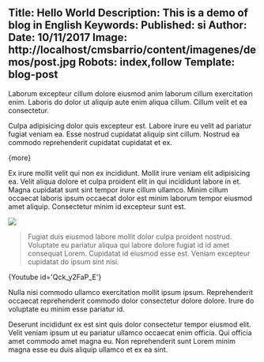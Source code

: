 Title: Hello World
Description: This is a demo of blog  in English
Keywords:
Published: si
Author:
Date: 10/11/2017
Image: http://localhost/cmsbarrio/content/imagenes/demos/post.jpg
Robots: index,follow
Template: blog-post
----

Laborum excepteur cillum dolore eiusmod anim laborum cillum exercitation enim. Laboris do dolor ut aliquip aute enim aliqua cillum. Cillum velit et ea consectetur.

Culpa adipisicing dolor quis excepteur est. Labore irure eu velit ad pariatur fugiat veniam ea. Esse nostrud cupidatat aliquip sint cillum. Nostrud ea commodo reprehenderit cupidatat cupidatat et ex.

{more}



Ex irure mollit velit qui non ex incididunt. Mollit irure veniam elit adipisicing ea. Velit aliqua dolore et culpa proident elit in qui incididunt labore in et. Magna cupidatat sunt sint tempor irure cillum ullamco. Minim cillum occaecat laboris ipsum occaecat dolor est minim laborum tempor eiusmod amet aliquip. Consectetur minim id excepteur sunt est.


![]({url}/content/imagenes/demos/5.jpg)



> Fugiat duis eiusmod labore mollit dolor culpa proident nostrud. Voluptate eu pariatur aliqua qui labore dolore fugiat id id amet consequat Lorem. Cupidatat id eiusmod esse est. Veniam excepteur cupidatat do ipsum sint nisi.




{Youtube id='Qck_y2FaP_E'}



Nulla nisi commodo ullamco exercitation mollit ipsum ipsum. Reprehenderit occaecat reprehenderit commodo dolor consectetur dolore dolore. Irure do voluptate eu minim esse pariatur id.

Deserunt incididunt ex est sint quis dolor consectetur tempor eiusmod elit. Velit veniam ipsum ut eu pariatur ullamco occaecat enim officia. Qui officia amet commodo amet magna eu. Non reprehenderit sunt Lorem minim magna esse eu duis aliquip ullamco et ex ea sint.
